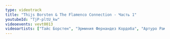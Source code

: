 ```yaml
---
type: videotrack
title: "Thijs Borsten & The Flamenco Connection - Часть 1"
youtubeId: "TjP-pltU_kw"
videoevents: vevt0013
videoartists: ["Тайс Борстен", "Эрминия Фернандез Кордоба", "Артуро Рамон"]
---
```

